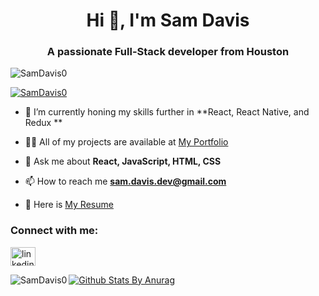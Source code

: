 <h1 align="center">Hi 👋, I'm Sam Davis</h1>
<h3 align="center">A passionate Full-Stack developer from Houston</h3>

<p align="left"> <img src="https://komarev.com/ghpvc/?username=SamDavis0&label=Profile%20views&color=0e75b6&style=flat" alt="SamDavis0" /> </p>

<p align="left"> <a href="https://github.com/ryo-ma/github-profile-trophy"><img src="https://github-profile-trophy.vercel.app/?username=SamDavis0" alt="SamDavis0" /></a> </p>

- 🌱 I’m currently honing my skills further in **React, React Native, and Redux **

- 👨‍💻 All of my projects are available at [My Portfolio](https://samdavis0.github.io/portfolio)

- 💬 Ask me about **React, JavaScript, HTML, CSS**

- 📫 How to reach me **sam.davis.dev@gmail.com**

- 📄 Here is [My Resume](https://samdavis0.github.io/portfolio/static/media/Sam_Davis_Resume_2022.808b477fce8ff62c0366.pdf)

<p align="left">
<h3 align="left">Connect with me:</h3>

<a href="https://linkedin.com/in/samdavis0" target="blank"><img align="center" src="https://cdn.jsdelivr.net/npm/simple-icons@3.0.1/icons/linkedin.svg" alt="linkedin username" height="30" width="40" /></a>
</p>


<p><img align="left" src="https://github-readme-stats.vercel.app/api/top-langs/?username=SamDavis0&layout=compact" alt="SamDavis0" /></p>

[![Github Stats By Anurag](https://github-readme-stats.vercel.app/api?username=SamDavis0&theme=radical&show_icons=true&count_private=true)](https://github.com/anuraghazra/github-readme-stats)

